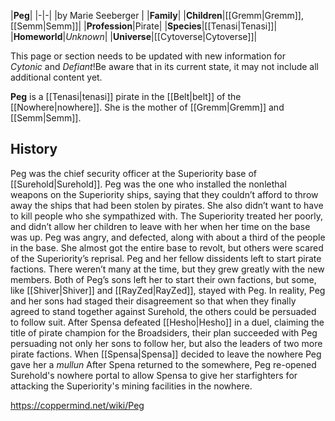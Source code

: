 |**Peg**|
|-|-|
|by  Marie Seeberger |
|**Family**|
|**Children**|[[Gremm\|Gremm]], [[Semm\|Semm]]|
|**Profession**|Pirate|
|**Species**|[[Tenasi\|Tenasi]]|
|**Homeworld**|*Unknown*|
|**Universe**|[[Cytoverse\|Cytoverse]]|

This page or section needs to be updated with new information for *Cytonic* and *Defiant*!Be aware that in its current state, it may not include all additional content yet.

**Peg** is a [[Tenasi\|tenasi]] pirate in the [[Belt\|belt]] of the [[Nowhere\|nowhere]]. She is the mother of [[Gremm\|Gremm]] and [[Semm\|Semm]].

## History
Peg was the chief security officer at the Superiority base of [[Surehold\|Surehold]]. Peg was the one who installed the nonlethal weapons on the Superiority ships, saying that they couldn’t afford to throw away the ships that had been stolen by pirates. She also didn’t want to have to kill people who she sympathized with. The Superiority treated her poorly, and didn’t allow her children to leave with her when her time on the base was up. Peg was angry, and defected, along with about a third of the people in the base. She almost got the entire base to revolt, but others were scared of the Superiority’s reprisal. Peg and her fellow dissidents left to start pirate factions. There weren’t many at the time, but they grew greatly with the new members. Both of Peg’s sons left her to start their own factions, but some, like [[Shiver\|Shiver]] and [[RayZed\|RayZed]], stayed with Peg.
In reality, Peg and her sons had staged their disagreement so that when they finally agreed to stand together against Surehold, the others could be persuaded to follow suit. After Spensa defeated [[Hesho\|Hesho]] in a duel, claiming the title of pirate champion for the Broadsiders, their plan succeeded with Peg persuading not only her sons to follow her, but also the leaders of two more pirate factions. When [[Spensa\|Spensa]] decided to leave the nowhere Peg gave her a *mullun*
After Spena returned to the somewhere, Peg re-opened Surehold's nowhere portal to allow Spensa to give her starfighters for attacking the Superiority's mining facilities in the nowhere.



https://coppermind.net/wiki/Peg